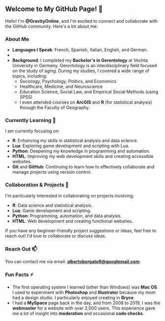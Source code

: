 ## Welcome to My GitHub Page! 👋

Hello! I'm **@GravityOnline**, and I'm excited to connect and collaborate with the GitHub community. Here's a bit about me:

### About Me
- **Languages I Speak**: French, Spanish, Italian, English, and German.
- 
- **Background**: I completed my **Bachelor's in Gerontology** at Vechta University in Germany. Gerontology is an interdisciplinary field focused on the study of aging. During my studies, I covered a wide range of topics, including:
    - Sociology, Psychology, Politics, and Economics
    - Healthcare, Medicine, and Neuroscience
    - Education Science, Social Law, and Empirical Social Methods (using SPSS)
    - I even attended courses on **ArcGIS** and **R** (for statistical analysis) through the Faculty of Geography.

### Currently Learning 🌱
I am currently focusing on:
- **R**: Enhancing my skills in statistical analysis and data science.
- **Lua**: Exploring game development and scripting with Lua.
- **Python**: Deepening my knowledge in programming and automation.
- **HTML**: Improving my web development skills and creating accessible websites.
- **Git** and **GitHub**: Continuing to learn how to effectively collaborate and manage projects using version control.

### Collaboration & Projects 💞
I'm particularly interested in collaborating on projects involving:
- **R**: Data science and statistical analysis.
- **Lua**: Game development and scripting.
- **Python**: Programming, automation, and data analysis.
- **HTML**: Web development and creating functional websites.

If you have any beginner-friendly project suggestions or ideas, feel free to reach out! I'd love to collaborate or discuss ideas.

### Reach Out 📫
You can contact me via email: **[albertoborgato9@googlemail.com](mailto:albertoborgato9@googlemail.com)**.

### Fun Facts ⚡
- The first operating system I learned (other than Windows) was **Mac OS**. I used to experiment with **Photoshop** and **Illustrator** because my mom had a design studio. I particularly enjoyed creating in **Bryce**.
- I had a **MySpace** page back in the day, and from 2008 to 2019, I was the **webmaster** for a website with over 2,000 users. This experience gave me a lot of insight into **moderation** and occasional **code checks**.

